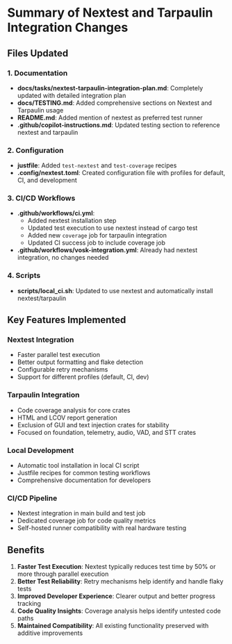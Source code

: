 # Summary of Nextest and Tarpaulin Integration Changes

## Files Updated

### 1. Documentation
- **docs/tasks/nextest-tarpaulin-integration-plan.md**: Completely updated with detailed integration plan
- **docs/TESTING.md**: Added comprehensive sections on Nextest and Tarpaulin usage
- **README.md**: Added mention of nextest as preferred test runner
- **.github/copilot-instructions.md**: Updated testing section to reference nextest and tarpaulin

### 2. Configuration
- **justfile**: Added `test-nextest` and `test-coverage` recipes
- **.config/nextest.toml**: Created configuration file with profiles for default, CI, and development

### 3. CI/CD Workflows
- **.github/workflows/ci.yml**: 
  - Added nextest installation step
  - Updated test execution to use nextest instead of cargo test
  - Added new `coverage` job for tarpaulin integration
  - Updated CI success job to include coverage job
- **.github/workflows/vosk-integration.yml**: Already had nextest integration, no changes needed

### 4. Scripts
- **scripts/local_ci.sh**: Updated to use nextest and automatically install nextest/tarpaulin

## Key Features Implemented

### Nextest Integration
- Faster parallel test execution
- Better output formatting and flake detection
- Configurable retry mechanisms
- Support for different profiles (default, CI, dev)

### Tarpaulin Integration
- Code coverage analysis for core crates
- HTML and LCOV report generation
- Exclusion of GUI and text injection crates for stability
- Focused on foundation, telemetry, audio, VAD, and STT crates

### Local Development
- Automatic tool installation in local CI script
- Justfile recipes for common testing workflows
- Comprehensive documentation for developers

### CI/CD Pipeline
- Nextest integration in main build and test job
- Dedicated coverage job for code quality metrics
- Self-hosted runner compatibility with real hardware testing

## Benefits

1. **Faster Test Execution**: Nextest typically reduces test time by 50% or more through parallel execution
2. **Better Test Reliability**: Retry mechanisms help identify and handle flaky tests
3. **Improved Developer Experience**: Clearer output and better progress tracking
4. **Code Quality Insights**: Coverage analysis helps identify untested code paths
5. **Maintained Compatibility**: All existing functionality preserved with additive improvements